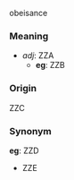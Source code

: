 obeisance
### Meaning
+ _adj_: ZZA
    + __eg__: ZZB

### Origin

ZZC

### Synonym

__eg__: ZZD

+ ZZE


